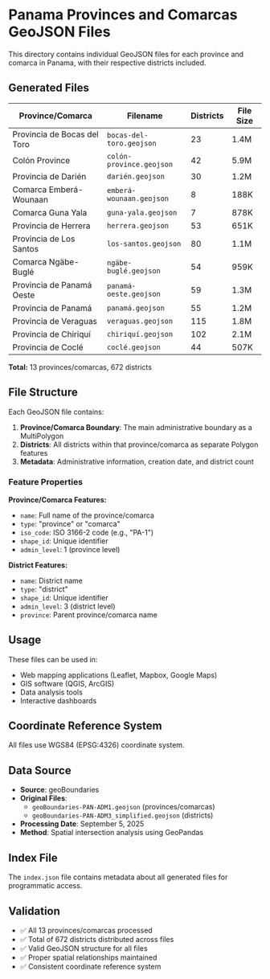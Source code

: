 # Panama Provinces and Comarcas GeoJSON Files

This directory contains individual GeoJSON files for each province and comarca in Panama, with their respective districts included.

## Generated Files

| Province/Comarca | Filename | Districts | File Size |
|------------------|----------|-----------|-----------|
| Provincia de Bocas del Toro | `bocas-del-toro.geojson` | 23 | 1.4M |
| Colón Province | `colón-province.geojson` | 42 | 5.9M |
| Provincia de Darién | `darién.geojson` | 30 | 1.2M |
| Comarca Emberá-Wounaan | `emberá-wounaan.geojson` | 8 | 188K |
| Comarca Guna Yala | `guna-yala.geojson` | 7 | 878K |
| Provincia de Herrera | `herrera.geojson` | 53 | 651K |
| Provincia de Los Santos | `los-santos.geojson` | 80 | 1.1M |
| Comarca Ngäbe-Buglé | `ngäbe-buglé.geojson` | 54 | 959K |
| Provincia de Panamá Oeste | `panamá-oeste.geojson` | 59 | 1.3M |
| Provincia de Panamá | `panamá.geojson` | 55 | 1.2M |
| Provincia de Veraguas | `veraguas.geojson` | 115 | 1.8M |
| Provincia de Chiriquí | `chiriquí.geojson` | 102 | 2.1M |
| Provincia de Coclé | `coclé.geojson` | 44 | 507K |

**Total:** 13 provinces/comarcas, 672 districts

## File Structure

Each GeoJSON file contains:

1. **Province/Comarca Boundary**: The main administrative boundary as a MultiPolygon
2. **Districts**: All districts within that province/comarca as separate Polygon features
3. **Metadata**: Administrative information, creation date, and district count

### Feature Properties

**Province/Comarca Features:**
- `name`: Full name of the province/comarca
- `type`: "province" or "comarca"
- `iso_code`: ISO 3166-2 code (e.g., "PA-1")
- `shape_id`: Unique identifier
- `admin_level`: 1 (province level)

**District Features:**
- `name`: District name
- `type`: "district"
- `shape_id`: Unique identifier
- `admin_level`: 3 (district level)
- `province`: Parent province/comarca name

## Usage

These files can be used in:
- Web mapping applications (Leaflet, Mapbox, Google Maps)
- GIS software (QGIS, ArcGIS)
- Data analysis tools
- Interactive dashboards

## Coordinate Reference System

All files use WGS84 (EPSG:4326) coordinate system.

## Data Source

- **Source**: geoBoundaries
- **Original Files**: 
  - `geoBoundaries-PAN-ADM1.geojson` (provinces/comarcas)
  - `geoBoundaries-PAN-ADM3_simplified.geojson` (districts)
- **Processing Date**: September 5, 2025
- **Method**: Spatial intersection analysis using GeoPandas

## Index File

The `index.json` file contains metadata about all generated files for programmatic access.

## Validation

- ✅ All 13 provinces/comarcas processed
- ✅ Total of 672 districts distributed across files
- ✅ Valid GeoJSON structure for all files
- ✅ Proper spatial relationships maintained
- ✅ Consistent coordinate reference system
